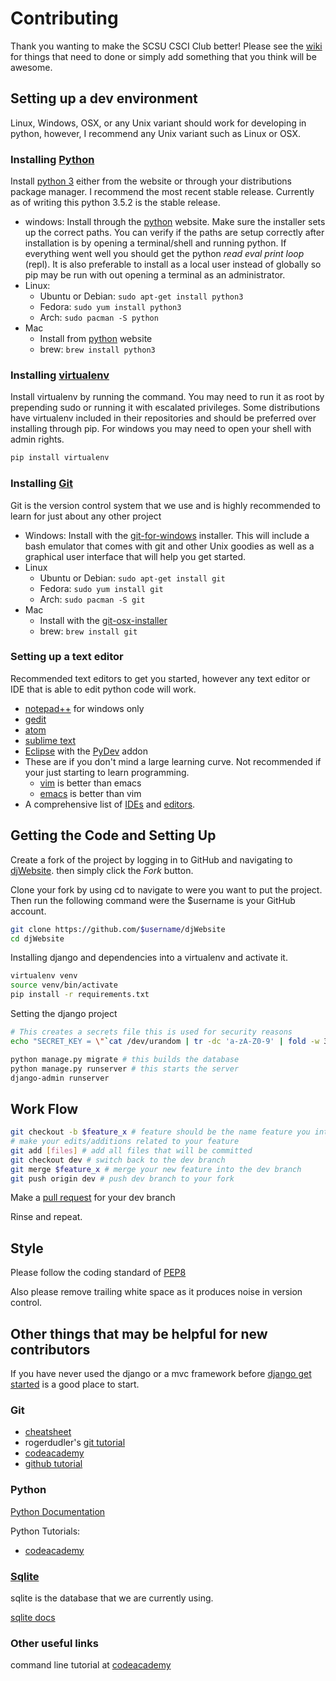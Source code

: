 Contributing
============

Thank you wanting to make the SCSU CSCI Club better!  Please see the
[wiki](https://github.com/CSCIClub/djWebsite/wiki) for things that need to done or
simply add something that you think will be awesome.


Setting up a dev environment
----------------------------

Linux, Windows, OSX, or any Unix variant should work for developing in python,
however, I recommend any Unix variant such as Linux or OSX.

### Installing [Python](https://www.python.org/)

Install [python 3](https://www.python.org/) either from the website or through
your distributions package manager.  I recommend the most recent stable release.
Currently as of writing this python 3.5.2 is the stable release.

- windows: Install through the [python](https://www.python.org/) website.  Make
  sure the installer sets up the correct paths. You can verify if the paths are
  setup correctly after installation is by opening a terminal/shell and running
  python.  If everything went well you should get the python *read eval print
  loop* (repl).  It is also preferable to install as a local user instead of
  globally so pip may be run with out opening a terminal as an administrator.
- Linux:
    - Ubuntu or Debian: `sudo apt-get install python3`
    - Fedora: `sudo yum install python3`
    - Arch: `sudo pacman -S python`
- Mac
    - Install from [python](https://www.python.org/) website
    - brew: `brew install python3`

### Installing [virtualenv](https://virtualenv.pypa.io/en/stable/)

Install virtualenv by running the command.  You may need to run it as root by
prepending sudo or running it with escalated privileges.  Some distributions
have virtualenv included in their repositories and should be preferred over
installing through pip.  For windows you may need to open your shell with admin
rights.

```bash
pip install virtualenv
```

### Installing [Git](https://git-scm.com/)

Git is the version control system that we use and is highly recommended to learn
for just about any other project

- Windows: Install with the
  [git-for-windows](https://git-for-windows.github.io/) installer.  This will
  include a bash emulator that comes with git and other Unix goodies as well as
  a graphical user interface that will help you get started.
- Linux
    - Ubuntu or Debian: `sudo apt-get install git`
    - Fedora: `sudo yum install git`
    - Arch: `sudo pacman -S git`
- Mac
    - Install with the [git-osx-installer](https://code.google.com/archive/p/git-osx-installer/downloads)
    - brew: `brew install git`

### Setting up a text editor

Recommended text editors to get you started, however any text editor or IDE that
is able to edit python code will work.

- [notepad++](https://notepad-plus-plus.org/) for windows only
- [gedit](https://wiki.gnome.org/Apps/Gedit#Download)
- [atom](https://atom.io/)
- [sublime text](https://www.sublimetext.com/)
- [Eclipse](https://www.eclipse.org/downloads/) with the
  [PyDev](http://www.pydev.org/download.html) addon
- These are if you don't mind a large learning curve.  Not recommended if your
  just starting to learn programming.
    - [vim](http://www.vim.org/) is better than emacs
    - [emacs](https://www.gnu.org/software/emacs/) is better than vim
- A comprehensive list of
  [IDEs](https://wiki.python.org/moin/IntegratedDevelopmentEnvironments) and
  [editors](https://wiki.python.org/moin/PythonEditors).


Getting the Code and Setting Up
----------------

Create a fork of the project by logging in to GitHub and navigating to
[djWebsite](https://github.com/CSCIClub/djWebsite).  then simply click the
*Fork* button.

Clone your fork by using cd to navigate to were you want to put the project.
Then run the following command were the $username is your GitHub account.

```bash
git clone https://github.com/$username/djWebsite
cd djWebsite
```

Installing django and dependencies into a virtualenv and activate it.

```bash
virtualenv venv
source venv/bin/activate
pip install -r requirements.txt
```

Setting the django project

```bash
# This creates a secrets file this is used for security reasons
echo "SECRET_KEY = \"`cat /dev/urandom | tr -dc 'a-zA-Z0-9' | fold -w 32 | head -n 1`\"" > secret_settings.py

python manage.py migrate # this builds the database
python manage.py runserver # this starts the server
django-admin runserver
```

Work Flow
---------

```Bash
git checkout -b $feature_x # feature should be the name feature you intend to add
# make your edits/additions related to your feature
git add [files] # add all files that will be committed
git checkout dev # switch back to the dev branch
git merge $feature_x # merge your new feature into the dev branch
git push origin dev # push dev branch to your fork
```

Make a [pull request](https://github.com/CSCIClub/djWebsite/pull/new/dev)
for your dev branch

Rinse and repeat.

Style
-----
Please follow the coding standard of [PEP8](https://www.python.org/dev/peps/pep-0008/)

Also please remove trailing white space as it produces noise in version control.


Other things that may be helpful for new contributors
-----------------------------------------------------

If you have never used the django or a mvc framework before
[django get started](https://www.djangoproject.com/start/) is a good place to start.

### Git

- [cheatsheet](https://www.git-tower.com/blog/content/posts/54-git-cheat-sheet/git-cheat-sheet-large01.png)
- rogerdudler's [git tutorial](http://rogerdudler.github.io/git-guide/)
- [codeacademy](https://www.codecademy.com/learn/learn-git)
- [github tutorial](https://try.github.io/)

### Python

[Python Documentation](https://docs.python.org/3/)

Python Tutorials:

- [codeacademy](https://www.codecademy.com/learn/python)

### [Sqlite](https://sqlite.org/)

sqlite is the database that we are currently using.

[sqlite docs](https://sqlite.org/docs.html)

### Other useful links

command line tutorial at [codeacademy](https://www.codecademy.com/learn/learn-the-command-line)

